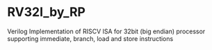 # RV32I_by_RP
Verilog Implementation of RISCV ISA for 32bit (big endian) processor supporting immediate, branch, load and store instructions

